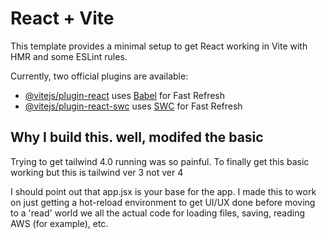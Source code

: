 # React + Vite

This template provides a minimal setup to get React working in Vite with HMR and some ESLint rules.

Currently, two official plugins are available:

- [@vitejs/plugin-react](https://github.com/vitejs/vite-plugin-react/blob/main/packages/plugin-react) uses [Babel](https://babeljs.io/) for Fast Refresh
- [@vitejs/plugin-react-swc](https://github.com/vitejs/vite-plugin-react/blob/main/packages/plugin-react-swc) uses [SWC](https://swc.rs/) for Fast Refresh

## Why I build this. well, modifed the basic

Trying to get tailwind 4.0 running was so painful. To finally get this basic working but this is tailwind ver 3 not ver 4

I should point out that app.jsx is your base for the app. I made this to work on just getting a hot-reload environment to get UI/UX done before moving to a 'read' world we all the actual code for loading files, saving, reading AWS (for example), etc.
